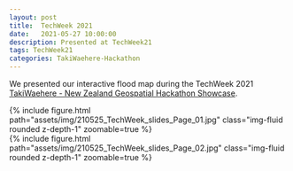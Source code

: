 ```yaml
---
layout: post
title:  TechWeek 2021
date:   2021-05-27 10:00:00
description: Presented at TechWeek21
tags: TechWeek21
categories: TakiWaehere-Hackathon
---
```

We presented our interactive flood map during the TechWeek 2021 <a href="https://2021.techweek.co.nz/whats-on/2021/takiwaehere-new-zealand-geospatial-hackathon-showcase-299/index.html">TakiWaehere - New Zealand Geospatial Hackathon Showcase</a>.

<div class="row mt-3">
    <div class="col-sm mt-3 mt-md-0">
        {% include figure.html path="assets/img/210525_TechWeek_slides_Page_01.jpg" class="img-fluid rounded z-depth-1" zoomable=true %}
    </div>
    <div class="col-sm mt-3 mt-md-0">
        {% include figure.html path="assets/img/210525_TechWeek_slides_Page_02.jpg" class="img-fluid rounded z-depth-1" zoomable=true %}
    </div>
</div>
